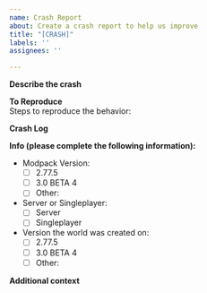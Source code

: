 ```yaml
---
name: Crash Report
about: Create a crash report to help us improve
title: "[CRASH]"
labels: ''
assignees: ''

---
```

<!-- 
ISSUES NOT USING OUR TEMPLATE WILL NOT BE CONSIDERED AND WILL BE CLOSED!
Crashes on worlds using Davinci's Vessels will be closed!
-->

**Describe the crash**
<!-- A clear and concise description of what happened when you crash. Also, tell us if it continues to crash on world join or if it was a one time thing. -->

**To Reproduce**  
Steps to reproduce the behavior:

**Crash Log**
<!-- Click "Get Link" from the crash and paste it here. Or post the log if it's a server. -->

**Info (please complete the following information):**
<!-- Replace the space between the [ ] with an x for the information below (i.e., [x]) -->
 - Modpack Version:
   - [ ] 2.77.5
   - [ ] 3.0 BETA 4
   - [ ] Other: 
 - Server or Singleplayer:
   - [ ] Server
   - [ ] Singleplayer
 - Version the world was created on:
   - [ ] 2.77.5
   - [ ] 3.0 BETA 4
   - [ ] Other: 

**Additional context**
<!-- Add any other context about the problem here and your thoughts about what could have caused it. -->
